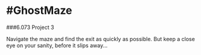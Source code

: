 #GhostMaze
=========

###6.073 Project 3

Navigate the maze and find the exit as quickly as possible. But keep a close eye on your sanity, before it slips away...
